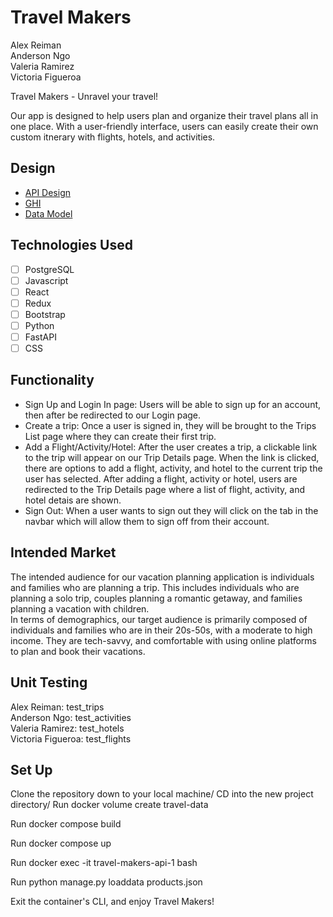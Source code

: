 # Travel Makers

Alex Reiman\
Anderson Ngo\
Valeria Ramirez\
Victoria Figueroa

Travel Makers - Unravel your travel!


Our app is designed to help users plan and organize their travel plans all in one place. With a user-friendly interface, users can easily create their own custom itnerary with flights, hotels, and activities.

## Design

* [API Design](docs/apis.md)
* [GHI](docs/ghi.md)
* [Data Model](docs/data-model.md)

## Technologies Used

* [ ] PostgreSQL
* [ ] Javascript
* [ ] React
* [ ] Redux
* [ ] Bootstrap
* [ ] Python
* [ ] FastAPI
* [ ] CSS

## Functionality


* Sign Up and Login In page: Users will be able to sign up for an account, then after be redirected to our Login page.
* Create a trip: Once a user is signed in, they will be brought to the Trips List page where they can create their first trip.
* Add a Flight/Activity/Hotel: After the user creates a trip, a clickable link to the trip will appear on our Trip Details page. When the link is clicked, there are options to add a flight, activity, and hotel to the current trip the user has selected. After adding a flight, activity or hotel, users are redirected to the Trip Details page where a list of flight, activity, and hotel detais are shown.
* Sign Out: When a user wants to sign out they will click on the tab in the navbar which will allow them to sign off from their account.

## Intended Market

The intended audience for our vacation planning application is individuals and families who are planning a trip. This includes individuals who are planning a solo trip, couples planning a romantic getaway, and families planning a vacation with children.\
In terms of demographics, our target audience is primarily composed of individuals and families who are in their 20s-50s, with a moderate to high income. They are tech-savvy, and comfortable with using online platforms to plan and book their vacations.

## Unit Testing
Alex Reiman: test_trips\
Anderson Ngo: test_activities\
Valeria Ramirez: test_hotels\
Victoria Figueroa: test_flights

## Set Up

Clone the repository down to your local machine/
CD into the new project directory/
Run docker volume create travel-data

Run docker compose build

Run docker compose up

Run docker exec -it travel-makers-api-1 bash

Run python manage.py loaddata products.json

Exit the container's CLI, and enjoy Travel Makers!
